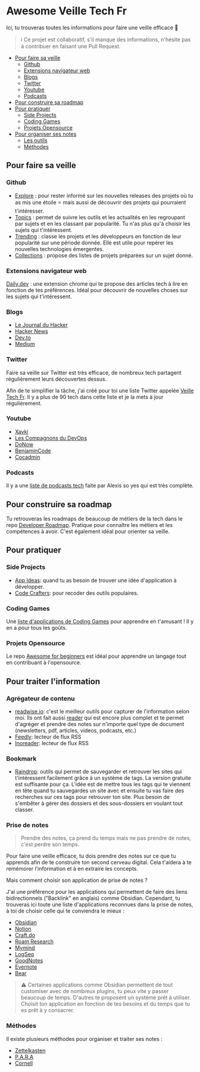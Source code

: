 # Awesome Veille Tech Fr

Ici, tu trouveras toutes les informations pour faire une veille efficace 💪

> ℹ️ Ce projet est collaboratif, s'il manque des informations, n'hésite pas à contribuer en faisant une Pull Request.

* [Pour faire sa veille](#pour-faire-sa-veille)
	* [Github](#github)
	* [Extensions navigateur web](#extensions-navigateur-web)
	* [Blogs](#blogs)
	* [Twitter](#twitter)
	* [Youtube](#youtube)
	* [Podcasts](#podcasts)
* [Pour construire sa roadmap](#pour-construire-sa-roadmap)
* [Pour pratiquer](#pour-pratiquer)
	* [Side Projects](#side-projects)
	* [Coding Games](#coding-games)
	* [Projets Opensource](#projets-opensource)
* [Pour organiser ses notes](#pour-organiser-ses-notes)
	* [Les outils](#les-outils)
	* [Méthodes](#méthodes)

## Pour faire sa veille

### Github
- [Explore](https://github.com/explore) : pour rester informé sur les nouvelles releases des projets où tu as mis une étoile ⭐️ mais aussi de découvrir des projets qui pourraient t'intéresser.
- [Topics](https://github.com/topics) : permet de suivre les outils et les actualités en les regroupant par sujets et en les classant par popularité. Tu n'as plus qu'à choisir les sujets qui t'intéressent.
- [Trending](https://github.com/trending) : classe les projets et les développeurs en fonction de leur popularité sur une période donnée. Elle est utile pour repérer les nouvelles technologies émergentes.
- [Collections](https://github.com/collections) : propose des listes de projets préparées sur un sujet donné.

### Extensions navigateur web
[Daily.dev](https://daily.dev/) : une extension chrome qui te propose des articles tech à lire en fonction de tes préférences. Idéal pour découvrir de nouvelles choses sur les sujets qui t'intéressent.

### Blogs

- [Le Journal du Hacker](https://www.journalduhacker.net/)
- [Hacker News](https://news.ycombinator.com/)
- [Dev.to](https://dev.to/)
- [Medium](https://medium.com/)

### Twitter

Faire sa veille sur Twitter est très efficace, de nombreux tech partagent régulièrement leurs découvertes dessus.

Afin de te simplifier la tâche, j'ai créé pour toi une liste Twitter appelée [Veille Tech Fr](https://twitter.com/i/lists/1638590755533987861). Il y a plus de 90 tech dans cette liste  et je la mets à jour régulièrement.


### Youtube

- [Xavki](https://www.youtube.com/c/xavki-linux)
- [Les Compagnons du DevOps](https://www.youtube.com/channel/UCauIDghddUNu6Fto1nR9Bmg)
- [DoNow](https://www.youtube.com/@BenjaminCode)
- [BenjaminCode](https://www.youtube.com/@BenjaminCode)
- [Cocadmin](https://www.youtube.com/@cocadmin)

### Podcasts

Il y a une [liste de podcasts tech](https://alexsoyes.com/podcasts-developpeurs/) faite par Alexis so yes qui est très complète.

## Pour construire sa roadmap

Tu retrouveras les roadmaps de beaucoup de métiers de la tech dans le repo [Developer Roadmap](https://github.com/kamranahmedse/developer-roadmap). Pratique pour connaître les métiers et les compétences à avoir. C'est également idéal pour orienter sa veille.

## Pour pratiquer

### Side Projects

- [App Ideas](https://github.com/florinpop17/app-ideas): quand tu as besoin de trouver une idée d'application à développer.
- [Code Crafters](https://github.com/codecrafters-io/build-your-own-x): pour recoder des outils populaires.

### Coding Games

Une [liste d'applications de Coding Games](https://github.com/michelpereira/awesome-games-of-coding) pour apprendre en t'amusant ! Il y en a pour tous les goûts.

### Projets Opensource

Le repo [Awesome for beginners](https://github.com/MunGell/awesome-for-beginners) est idéal pour apprendre un langage tout en contribuant à l'opensource.

## Pour traiter l'information

### Agrégateur de contenu

- [readwise.io](https://readwise.io/): c'est le meilleur outils pour capturer de l'information selon moi. Ils ont fait aussi [reader](https://readwise.io/read) qui est encore plus complet et te permet d'agréger et prendre des notes sur n'importe quel type de document (newsletters, pdf, articles, videos, podcasts, etc.)
- [Feedly](https://feedly.com/): lecteur de flux RSS
- [Inoreader](https://www.inoreader.com/fr/): lecteur de flux RSS

### Bookmark

- [Raindrop](https://raindrop.io/): outils qui permet de sauvegarder et retrouver les sites qui t'intéressent facilement grâce à un système de tags. La version gratuite est suffisante pour ça. L'idée est de mettre tous les tags qui te viennent en tête quand tu sauvegardes un site avec et ensuite tu vas faire des recherches sur ces tags pour retrouver ton site. Plus besoin de s'embêter à gérer des dossiers et des sous-dossiers en voulant tout classer.

### Prise de notes

> Prendre des notes, ça prend du temps mais ne pas prendre de notes, c'est perdre son temps.

Pour faire une veille efficace, tu dois prendre des notes sur ce que tu apprends afin de te construire ton second cerveau digital. Cela t'aidera à te remémorer l'information et à en extraire les concepts. 

Mais comment choisir son application de prise de notes ?

J'ai une préférence pour les applications qui permettent de faire des liens bidirectionnels ("Backlink" en anglais) comme Obsidian. Cependant, tu trouveras ici toute une liste d'applications reconnues dans la prise de notes, à toi de choisir celle qui te conviendra le mieux :

- [Obsidian](https://obsidian.md/)
- [Notion](https://www.notion.so/product?gspk=ZWxpdGVkaWdpdGFsMjMxNQ&gsxid=hAY8FPKBXfGG&pscd=affiliate.notion.so)
- [Craft.do](https://www.craft.do/)
- [Roam Research](https://roamresearch.com/)
- [Mymind](https://mymind.com/)
- [LogSeq](https://logseq.com/)
- [GoodNotes](https://www.goodnotes.com/)
- [Evernote](https://evernote.com/intl/fr)
- [Bear](https://bear.app/)

> ⚠️ Certaines applications comme Obsidian permettent de tout customiser avec de nombreux plugins, tu peux vite y passer beaucoup de temps. D'autres te proposent un système prêt à utiliser. Choisit ton application en fonction de tes besoins et du temps que tu es prêt à y consacrer.

### Méthodes

Il existe plusieurs méthodes pour organiser et traiter ses notes :

- [Zettelkasten](https://organisologie.com/prise-de-note-zettelkasten/)
- [P.A.R.A](https://fortelabs.com/blog/para/)
- [Cornell](https://organisologie.com/methode-cornell/)

 
 




